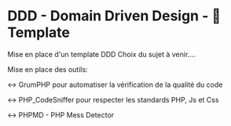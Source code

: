 # DDD - Domain Driven Design - :page_with_curl: Template
  Mise en place d'un template DDD
  Choix du sujet à venir....

Mise en place des outils: 

  :left_right_arrow: GrumPHP pour automatiser la vérification de la qualité du code
  
  :left_right_arrow: PHP_CodeSniffer pour respecter les standards PHP, Js et Css
  
  :left_right_arrow: PHPMD - PHP Mess Detector

